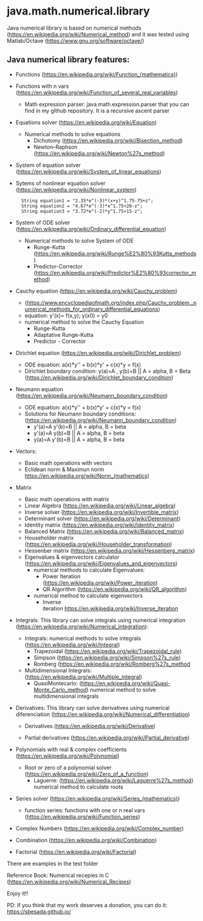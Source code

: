 # java.math.numerical.library

Java numerical library is based on numerical methods (https://en.wikipedia.org/wiki/Numerical_method) and it was tested using Matlab/Octave (https://www.gnu.org/software/octave/)

## Java numerical library features:

+ Functions (https://en.wikipedia.org/wiki/Function_(mathematics))

+ Functions with n vars (https://en.wikipedia.org/wiki/Function_of_several_real_variables)
  + Math expression parser: java.math.expression.parser that you can find in my github repository. It is a recursive ascent parser

+ Equations solver (https://en.wikipedia.org/wiki/Equation)
  + Numerical methods to solve equations
    + Dichotomy (https://en.wikipedia.org/wiki/Bisection_method)
    + Newton–Raphson (https://en.wikipedia.org/wiki/Newton%27s_method)

+ System of equation solver (https://en.wikipedia.org/wiki/System_of_linear_equations)

+ Sytems of nonlinear equation solver (https://en.wikipedia.org/wiki/Nonlinear_system)

        String equation1 = "2.35*e^(-3)*(x+y)^1.75-75+z";
        String equation2 = "4.67*e^(-3)*x^1.75+20-z";
        String equation3 = "3.72*e^(-2)*y^1.75+15-z";

+ System of ODE solver (https://en.wikipedia.org/wiki/Ordinary_differential_equation)
  + Numerical methods to solve System of ODE
    + Runge-Kutta (https://en.wikipedia.org/wiki/Runge%E2%80%93Kutta_methods)
    + Predictor-Corrector (https://en.wikipedia.org/wiki/Predictor%E2%80%93corrector_method)
    
+ Cauchy equation (https://en.wikipedia.org/wiki/Cauchy_problem)
  + (https://www.encyclopediaofmath.org/index.php/Cauchy_problem,_numerical_methods_for_ordinary_differential_equations)
  + equation: y'(x)= f(x,y); y(x0) = y0
  + numerical method to solve the Cauchy Equation
    + Runge-Kutta
    + Adaptative Runge-Kutta
    + Predictor - Corrector   
    
+ Dirichlet equation (https://en.wikipedia.org/wiki/Dirichlet_problem) 
  + ODE equation: a(x)*y'' + b(x)*y' + c(x)*y = f(x)
  + Dirichlet boundary condition: y(a)=A , y(b)=B || A = alpha, B = Beta (https://en.wikipedia.org/wiki/Dirichlet_boundary_condition)  
       
+ Neumann equation (https://en.wikipedia.org/wiki/Neumann_boundary_condition)
  + ODE equation: a(x)*y'' + b(x)*y' + c(x)*y = f(x)
  + Solutions for Neumann boundary conditions: (https://en.wikipedia.org/wiki/Neumann_boundary_condition)
    +  y'(a)=A   y'(b)=B || A = alpha, B = beta
    +  y'(a)=A   y(b)=B  || A = alpha, B = beta
    +  y(a)=A    y'(b)=B || A = alpha, B = beta
   
+ Vectors:
  + Basic math operations with vectors
  + Eclidean norm & Maximun norm https://en.wikipedia.org/wiki/Norm_(mathematics)
  
+ Matrix
  + Basic math operations with matrix 
  + Linear Algebra (https://en.wikipedia.org/wiki/Linear_algebra)
  + Inverse solver (https://en.wikipedia.org/wiki/Invertible_matrix)
  + Determinant solver (https://en.wikipedia.org/wiki/Determinant)
  + Identity matrix (https://en.wikipedia.org/wiki/Identity_matrix)
  + Balanced Matrix (https://en.wikipedia.org/wiki/Balanced_matrix)
  + Householder matrix (https://en.wikipedia.org/wiki/Householder_transformation)
  + Hessenber matrix (https://en.wikipedia.org/wiki/Hessenberg_matrix)
  + Eigenvalues & eigenvectors calculator (https://en.wikipedia.org/wiki/Eigenvalues_and_eigenvectors)
    + numerical methods to calculate Eigenvalues:
      + Power Iteration (https://en.wikipedia.org/wiki/Power_iteration) 
      + QR Algorithm (https://en.wikipedia.org/wiki/QR_algorithm)
    + numerical method to calculate eigenvectors
      + Inverse iteration https://en.wikipedia.org/wiki/Inverse_iteration

+ Integrals: This library can solve integrals using numerical integration (https://en.wikipedia.org/wiki/Numerical_integration):
  + Integrals: numerical methods to solve integrals (https://en.wikipedia.org/wiki/Integral)
    + Trapezoidal (https://en.wikipedia.org/wiki/Trapezoidal_rule)
    + Simpson (https://en.wikipedia.org/wiki/Simpson%27s_rule)
    + Romberg (https://en.wikipedia.org/wiki/Romberg%27s_method
  + Multidimensional Integrals: (https://en.wikipedia.org/wiki/Multiple_integral)
    + QuasiMontecarlo: (https://en.wikipedia.org/wiki/Quasi-Monte_Carlo_method) numerical method to solve multidimensional integrals
 
+ Derivatives: This library can solve derivatives using numerical diferenciation (https://en.wikipedia.org/wiki/Numerical_differentiation)

  + Derivatives (https://en.wikipedia.org/wiki/Derivative)

  + Partial derivatives (https://en.wikipedia.org/wiki/Partial_derivative)
  
+ Polynomials with real & complex coefficients (https://en.wikipedia.org/wiki/Polynomial)
  + Root or zero of a polynomial solver (https://en.wikipedia.org/wiki/Zero_of_a_function)
    + Laguerre: (https://en.wikipedia.org/wiki/Laguerre%27s_method) numerical method to calculate roots

+ Series solver (https://en.wikipedia.org/wiki/Series_(mathematics))
  + function series: functions with one or n real vars (https://en.wikipedia.org/wiki/Function_series)

+ Complex Numbers (https://en.wikipedia.org/wiki/Complex_number)

+ Combination (https://en.wikipedia.org/wiki/Combination)

+ Factorial (https://en.wikipedia.org/wiki/Factorial)


There are examples in the test folder

Reference Book: Numerical recepies in C (https://en.wikipedia.org/wiki/Numerical_Recipes)

Enjoy it!!

PD: If you think that my work deserves a donation, you can do it: https://sbesada.github.io/
